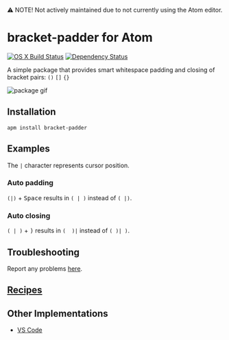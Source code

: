 ⚠️ NOTE! Not actively maintained due to not currently using the Atom editor.

# bracket-padder for Atom
[![OS X Build Status](https://travis-ci.org/viablelab/bracket-padder.svg?branch=master)](https://travis-ci.org/viablelab/bracket-padder)
[![Dependency Status](https://david-dm.org/viablelab/bracket-padder.svg)](https://david-dm.org/viablelab/bracket-padder)

A simple package that provides smart whitespace padding and closing of bracket pairs: `()` `[]` `{}`

![package gif](https://cloud.githubusercontent.com/assets/6108538/22630998/56e3f60e-ec05-11e6-8e5b-53c99e36f46c.gif)

## Installation
`apm install bracket-padder`

## Examples
The `|` character represents cursor position.

### Auto padding
`(|)` + <kbd>Space</kbd> results in `( | )` instead of `( |)`.

### Auto closing
`( | )` + <kbd>)</kbd> results in `(  )|` instead of `( )| )`.

## Troubleshooting
Report any problems [here](https://github.com/viablelab/bracket-padder/issues).

## [Recipes](https://github.com/viablelab/bracket-padder/wiki#recipes)

## Other Implementations

- [VS Code](https://github.com/viablelab/bracket-padder-vscode)
